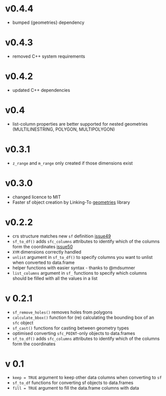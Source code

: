 
# v0.4.4

* bumped {geometries} dependency

# v0.4.3

* removed C++ system requirements

# v0.4.2

* updated C++ dependencies

# v0.4

* list-column properties are better supported for nested geometries (MULTILINESTRING, POLYGON, MULTIPOLYGON)

# v0.3.1

* `z_range` and `m_range` only created if those dimensions exist

# v0.3.0

* changed licence to MIT
* Faster sf object creation by Linking-To [geometries](https://github.com/dcooley/geometries) library

# v0.2.2

* crs structure matches new `sf` definition [issue49](https://github.com/dcooley/sfheaders/issues/49)
* `sf_to_df()` adds `sfc_columns` attributes to identify which of the columns form the coordinates [issue50](https://github.com/dcooley/sfheaders/issues/50)
* `XYM` dimensions correctly handled
* `unlist` argument in `sf_to_df()` to specify columns you want to unlist when converted to data.frame
* helper functions with easier syntax - thanks to @mdsumner
* `list_columns` argument in `sf_` functions to specify which columns should be filled with all the values in a list

# v 0.2.1

* `sf_remove_holes()` removes holes from polygons
* `calculate_bbox()` function for (re) calculating the bounding box of an `sfc` object
* `sf_cast()` functions for casting between geometry types
* optimised converting `sfc_POINT`-only objects to data.frames
* `sf_to_df()` adds `sfc_columns` attributes to identify which of the columns form the coordinates

# v 0.1

* `keep = TRUE` argument to keep other data columns when converting to `sf`
* `sf_to_df` functions for converting sf objects to data.frames
* `fill = TRUE` argument to fill the data.frame columns with data
